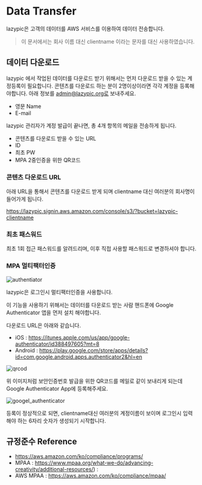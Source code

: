 # Data Transfer
lazypic은 고객의 데이터를 AWS 서비스를 이용하여 데이터 전송합니다.

> 이 문서에서는 회사 이름 대신 clientname 이라는 문자를 대신 사용하였습니다.

## 데이터 다운로드

lazypic 에서 작업된 데이터를 다운로드 받기 위해서는 먼저 다운로드 받을 수 있는 계정등록이 필요합니다.
콘텐츠를 다운로드 하는 분이 2명이상이라면 각각 계정을 등록해야합니다.
아래 정보를 admin@lazypic.org로 보내주세요.
- 영문 Name
- E-mail

lazypic 관리자가 계정 발급이 끝나면, 총 4개 항목의 메일을 전송하게 됩니다.
- 콘텐츠를 다운로드 받을 수 있는 URL
- ID
- 최초 PW
- MPA 2중인증을 위한 QR코드

### 콘텐츠 다운로드 URL
아래 URL을 통해서 콘텐츠를 다운로드 받게 되며 clientname 대신 여러분의 회사명이 들어가게 됩니다.

https://lazypic.signin.aws.amazon.com/console/s3/?bucket=lazypic-clientname

### 최초 패스워드
최초 1회 접근 패스워드를 알려드리며, 이후 직접 사용할 패스워드로 변경하셔야 합니다.

### MPA 멀티팩터인증
![authentiator](https://lh3.googleusercontent.com/SClWEmbk7QxxuKiWshok2T45vAwEQYCduisnnGORqrha7KfpQsvFZa0xac_jyj_tE9Mn=w720-h310)

lazypic은 로그인시 멀티팩터인증을 사용합니다.

이 기능을 사용하기 위해서는 데이터를 다운로드 받는 사람 핸드폰에 Google Authenticator 앱을 먼저 설치 해야합니다.

다운로드 URL은 아래와 같습니다.

- iOS : https://itunes.apple.com/us/app/google-authenticator/id388497605?mt=8
- Android : https://play.google.com/store/apps/details?id=com.google.android.apps.authenticator2&hl=en

![qrcod](https://m.media-amazon.com/images/G/01/DeveloperBlogs/AmazonDeveloperBlogs/legacy/6a0148c71fb71b970c014e6015c37a970c-800wi._CB520194804_.png)

위 이미지처럼 보안인증번호 발급을 위한 QR코드를 메일로 같이 보내리게 되는데 Google Authenticator App에 등록해주세요.

![googel_authenticator](https://user-images.githubusercontent.com/1149996/48599454-13764e80-e9ab-11e8-91cd-1ea993bb4475.png)

등록이 정상적으로 되면, clientname대신 여러분의 계정이름이 보이며 로그인시 입력해야 하는 6자리 숫자가 생성되기 시작합니다.



## 규정준수 Reference
- https://aws.amazon.com/ko/compliance/programs/
- MPAA : https://www.mpaa.org/what-we-do/advancing-creativity/additional-resources/) : 
- AWS MPAA : https://aws.amazon.com/ko/compliance/mpaa/ 
